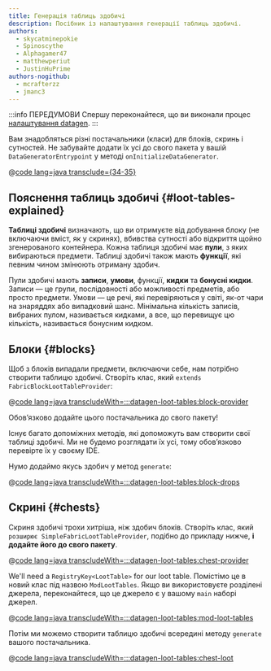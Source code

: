 ```yaml
---
title: Генерація таблиць здобичі
description: Посібник із налаштування генерації таблиць здобичі.
authors:
  - skycatminepokie
  - Spinoscythe
  - Alphagamer47
  - matthewperiut
  - JustinHuPrime
authors-nogithub:
  - mcrafterzz
  - jmanc3
---
```


:::info ПЕРЕДУМОВИ
Спершу переконайтеся, що ви виконали процес [налаштування datagen](./setup).
:::

Вам знадобляться різні постачальники (класи) для блоків, скринь і сутностей. Не забувайте додати їх усі до свого пакета у вашій `DataGeneratorEntrypoint` у методі `onInitializeDataGenerator`.

@[code lang=java transclude={34-35}](@/reference/latest/src/client/java/com/example/docs/datagen/FabricDocsReferenceDataGenerator.java)

## Пояснення таблиць здобичі {#loot-tables-explained}

**Таблиці здобичі** визначають, що ви отримуєте від добування блоку (не включаючи вміст, як у скринях), вбивства сутності або відкриття щойно згенерованого контейнера. Кожна таблиця здобичі має **пули**, з яких вибираються предмети. Таблиці здобичі також мають **функції**, які певним чином змінюють отриману здобич.

Пули здобичі мають **записи**, **умови**, функції, **кидки** та **бонусні кидки**. Записи — це групи, послідовності або можливості предметів, або просто предмети. Умови — це речі, які перевіряються у світі, як-от чари на знаряддях або випадковий шанс. Мінімальна кількість записів, вибраних пулом, називається кидками, а все, що перевищує цю кількість, називається бонусним кидком.

## Блоки {#blocks}

Щоб з блоків випадали предмети, включаючи себе, нам потрібно створити таблицю здобичі. Створіть клас, який `extends FabricBlockLootTableProvider`:

@[code lang=java transcludeWith=:::datagen-loot-tables:block-provider](@/reference/latest/src/client/java/com/example/docs/datagen/FabricDocsReferenceBlockLootTableProvider.java)

Обов’язково додайте цього постачальника до свого пакету!

Існує багато допоміжних методів, які допоможуть вам створити свої таблиці здобичі. Ми не будемо розглядати їх усі, тому обов’язково перевірте їх у своєму IDE.

Нумо додаймо якусь здобич у метод `generate`:

@[code lang=java transcludeWith=:::datagen-loot-tables:block-drops](@/reference/latest/src/client/java/com/example/docs/datagen/FabricDocsReferenceBlockLootTableProvider.java)

## Скрині {#chests}

Скриня здобичі трохи хитріша, ніж здобич блоків. Створіть клас, який `розширює SimpleFabricLootTableProvider`, подібно до прикладу нижче, **і додайте його до свого пакету**.

@[code lang=java transcludeWith=:::datagen-loot-tables:chest-provider](@/reference/latest/src/client/java/com/example/docs/datagen/FabricDocsReferenceChestLootTableProvider.java)

We'll need a `RegistryKey<LootTable>` for our loot table. Помістімо це в новий клас під назвою `ModLootTables`. Якщо ви використовуєте розділені джерела, переконайтеся, що це джерело є у вашому `main` наборі джерел.

@[code lang=java transcludeWith=:::datagen-loot-tables:mod-loot-tables](@/reference/latest/src/main/java/com/example/docs/ModLootTables.java)

Потім ми можемо створити таблицю здобичі всередині методу `generate` вашого постачальника.

@[code lang=java transcludeWith=:::datagen-loot-tables:chest-loot](@/reference/latest/src/client/java/com/example/docs/datagen/FabricDocsReferenceChestLootTableProvider.java)
